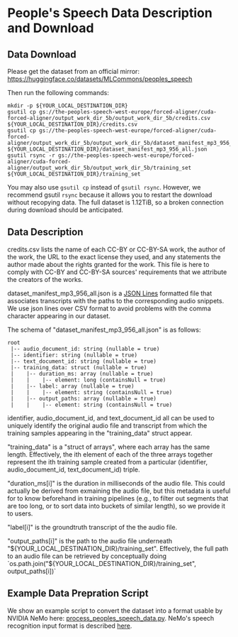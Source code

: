 # People's Speech Data Description and Download

## Data Download

Please get the dataset from an official mirror: https://huggingface.co/datasets/MLCommons/peoples_speech


Then run the following commands:

```
mkdir -p ${YOUR_LOCAL_DESTINATION_DIR}
gsutil cp gs://the-peoples-speech-west-europe/forced-aligner/cuda-forced-aligner/output_work_dir_5b/output_work_dir_5b/credits.csv ${YOUR_LOCAL_DESTINATION_DIR}/credits.csv
gsutil cp gs://the-peoples-speech-west-europe/forced-aligner/cuda-forced-aligner/output_work_dir_5b/output_work_dir_5b/dataset_manifest_mp3_956_all.json ${YOUR_LOCAL_DESTINATION_DIR}/dataset_manifest_mp3_956_all.json
gsutil rsync -r gs://the-peoples-speech-west-europe/forced-aligner/cuda-forced-aligner/output_work_dir_5b/output_work_dir_5b/training_set ${YOUR_LOCAL_DESTINATION_DIR}/training_set
```

You may also use `gsutil cp` instead of `gsutil rsync`. However, we
recommend gsutil `rsync` because it allows you to restart the download
without recopying data. The full dataset is 1.12TiB, so a broken
connection during download should be anticipated.

## Data Description

credits.csv lists the name of each CC-BY or CC-BY-SA work, the author
of the work, the URL to the exact license they used, and any
statements the author made about the rights granted for the work. This
file is here to comply with CC-BY and CC-BY-SA sources' requirements
that we attribute the creators of the works.

dataset_manifest_mp3_956_all.json is a [JSON
Lines](https://jsonlines.org/) formatted file that associates
transcripts with the paths to the corresponding audio snippets. We use json lines
over CSV format to avoid problems with the comma character appearing
in our dataset.

The schema of "dataset_manifest_mp3_956_all.json" is as follows:

```
root
 |-- audio_document_id: string (nullable = true)
 |-- identifier: string (nullable = true)
 |-- text_document_id: string (nullable = true)
 |-- training_data: struct (nullable = true)
 |    |-- duration_ms: array (nullable = true)
 |    |    |-- element: long (containsNull = true)
 |    |-- label: array (nullable = true)
 |    |    |-- element: string (containsNull = true)
 |    |-- output_paths: array (nullable = true)
 |    |    |-- element: string (containsNull = true)
```

identifier, audio_document_id, and text_document_id all can be used to
uniquely identify the original audio file and transcript from which
the training samples appearing in the "training_data" struct appear.

"training_data" is a "struct of arrays", where each array has the same
length. Effectively, the ith element of each of the three arrays
together represent the ith training sample created from a particular
(identifier, audio_document_id, text_document_id) triple.

"duration_ms[i]" is the duration in milliseconds of the audio
file. This could actually be derived from exmaining the audio file,
but this metadata is useful for to know beforehand in training
pipelines (e.g., to filter out segments that are too long, or to sort
data into buckets of similar length), so we provide it to users.

"label[i]" is the groundtruth transcript of the the audio file.

"output_paths[i]" is the path to the audio file underneath
"${YOUR_LOCAL_DESTINATION_DIR}/training_set". Effectively, the full
path to an audio file can be retrieved by conceptually doing
`os.path.join("${YOUR_LOCAL_DESTINATION_DIR}/training_set",
output_paths[i])`

## Example Data Prepration Script

We show an example script to convert the dataset into a format usable
by NVIDIA NeMo here:
[process_peoples_speech_data.py](/scripts/peoples_speech/process_peoples_speech_data.py). NeMo's
speech recognition input format is described
[here](https://docs.nvidia.com/deeplearning/nemo/user-guide/docs/en/stable/asr/datasets.html#preparing-custom-asr-data).
